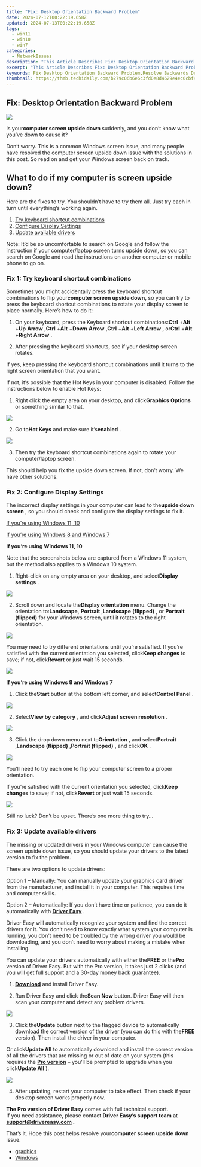 ```yaml
---
title: "Fix: Desktop Orientation Backward Problem"
date: 2024-07-12T00:22:19.658Z
updated: 2024-07-13T00:22:19.658Z
tags:
  - win11
  - win10
  - win7
categories:
  - NetworkIssues
description: "This Article Describes Fix: Desktop Orientation Backward Problem"
excerpt: "This Article Describes Fix: Desktop Orientation Backward Problem"
keywords: Fix Desktop Orientation Backward Problem,Resolve Backwards Desktop Display Issue,Correct Backward Desktop Screen Orientation,Troubleshoot Reversed Desktop Layout,Stop Inverse Computer Screen Positioning,Adjust Misaligned Monitor Setup,Guarantee Proper Desktop Viewport Alignment
thumbnail: https://thmb.techidaily.com/b279c06b6e6c3fd0e8d4629e4ec0cbf49c045cc7b02c032f41a1f426c3c24ec8.jpg
---
```


## Fix: Desktop Orientation Backward Problem

![](https://www.drivereasy.com/wp-content/uploads/2023/12/win-11-desktop-upside-down-e1702547403340-1200x750.jpg)

 Is your**computer screen upside down** suddenly, and you don’t know what you’ve down to cause it?

 Don’t worry. This is a common Windows screen issue, and many people have resolved the computer screen upside down issue with the solutions in this post. So read on and get your Windows screen back on track.

## What to do if my computer is screen upside down?

 Here are the fixes to try. You shouldn’t have to try them all. Just try each in turn until everything’s working again.

1. [Try keyboard shortcut combinations](#Fix1)
2. [Configure Display Settings](#Fix2)
3. [Update available drivers](#Fix3)

 Note: It’d be so uncomfortable to search on Google and follow the instruction if your computer/laptop screen turns upside down, so you can search on Google and read the instructions on another computer or mobile phone to go on.

### Fix 1: Try keyboard shortcut combinations

 Sometimes you might accidentally press the keyboard shortcut combinations to flip your**computer screen upside down,** so you can try to press the keyboard shortcut combinations to rotate your display screen to place normally. Here’s how to do it:

 1) On your keyboard, press the Keyboard shortcut combinations:**Ctrl** +**Alt** +**Up** **Arrow** ,**Ctrl** +**Alt** +**Down** **Arrow** ,**Ctrl** +**Alt** +**Left** **Arrow** , or**Ctrl** +**Alt** +**Right** **Arrow** .

 2) After pressing the keyboard shortcuts, see if your desktop screen rotates.

 If yes, keep pressing the keyboard shortcut combinations until it turns to the right screen orientation that you want.

 If not, it’s possible that the Hot Keys in your computer is disabled. Follow the instructions below to enable Hot Keys:

 1) Right click the empty area on your desktop, and click**Graphics** **Options** or something similar to that.

![](https://images.drivereasy.com/wp-content/uploads/2018/06/img_5b18e563d98db.jpg)

 2) Go to**Hot Keys** and make sure it’s**enabled** .

![](https://images.drivereasy.com/wp-content/uploads/2018/06/img_5b18e59b14930.jpg)

 3) Then try the keyboard shortcut combinations again to rotate your computer/laptop screen.

 This should help you fix the upside down screen. If not, don’t worry. We have other solutions.

### Fix 2: Configure Display Settings

 The incorrect display settings in your computer can lead to the**upside down screen** , so you should check and configure the display settings to fix it.

[If you’re using Windows 11, 10](#Step1)

[If you’re using Windows 8 and Windows 7](#Step2)

**If you’re using Windows 11, 10**

 Note that the screenshots below are captured from a Windows 11 system, but the method also applies to a Windows 10 system.

 1) Right-click on any empty area on your desktop, and select**Display settings** .

![](https://www.drivereasy.com/wp-content/uploads/2019/12/win-11-display-settings.jpg)

 2) Scroll down and locate the**Display orientation** menu. Change the orientation to:**Landscape,** **Portrait** ,**Landscape** **(flipped)** , or **Portrait (flipped)** for your Windows screen, until it rotates to the right orientation.

![](https://www.drivereasy.com/wp-content/uploads/2018/06/win-11-desktop-upside-down-orientation.jpg)

 You may need to try different orientations until you’re satisfied. If you’re satisfied with the current orientation you selected, click**Keep changes** to save; if not, click**Revert** or just wait 15 seconds.

![](https://www.drivereasy.com/wp-content/uploads/2018/06/win-11-desktop-upside-down-save-changes.jpg)

**If you’re using Windows 8 and Windows 7**

 1) Click the**Start** button at the bottom left corner, and select**Control Panel** .

![](https://images.drivereasy.com/wp-content/uploads/2018/06/img_5b1912517899f.jpg)

 2) Select**View by category** , and click**Adjust screen resolution** .

![](https://images.drivereasy.com/wp-content/uploads/2018/06/img_5b19127f11a3b.jpg)

 3) Click the drop down menu next to**Orientation** , and select**Portrait** ,**Landscape (flipped)** ,**Portrait (flipped)** , and click**OK** .

![](https://images.drivereasy.com/wp-content/uploads/2018/06/img_5b1912cecb794.jpg)

 You’ll need to try each one to flip your computer screen to a proper orientation.

 If you’re satisfied with the current orientation you selected, click**Keep changes** to save; if not, click**Revert** or just wait 15 seconds.

![](https://images.drivereasy.com/wp-content/uploads/2018/06/img_5b19130eb9613.jpg)

 Still no luck? Don’t be upset. There’s one more thing to try…

### Fix 3: Update available drivers

 The missing or updated drivers in your Windows computer can cause the screen upside down issue, so you should update your drivers to the latest version to fix the problem.

There are two options to update drivers:

 Option 1 – Manually: You can manually update your graphics card driver from the manufacturer, and install it in your computer. This requires time and computer skills.

 Option 2 – Automatically: If you don’t have time or patience, you can do it automatically with **[Driver Easy](https://tools.techidaily.com/drivereasy/download/)**  .

 Driver Easy will automatically recognize your system and find the correct drivers for it. You don’t need to know exactly what system your computer is running, you don’t need to be troubled by the wrong driver you would be downloading, and you don’t need to worry about making a mistake when installing.

 You can update your drivers automatically with either the**FREE** or the**Pro** version of Driver Easy. But with the Pro version, it takes just 2 clicks (and you will get full support and a 30-day money back guarantee).

 1) **[Download](https://tools.techidaily.com/drivereasy/download/)**  and install Driver Easy.

 2) Run Driver Easy and click the**Scan Now** button. Driver Easy will then scan your computer and detect any problem drivers.

![](https://images.drivereasy.com/wp-content/uploads/2018/06/img_5b1665b20185d.jpg)

 3) Click the**Update** button next to the flagged device to automatically download the correct version of the driver (you can do this with the**FREE** version). Then install the driver in your computer.

 Or click**Update All** to automatically download and install the correct version of all the drivers that are missing or out of date on your system (this requires the **[Pro version](https://tools.techidaily.com/drivereasy/download/)**  – you’ll be prompted to upgrade when you click**Update All** ).

![](https://images.drivereasy.com/wp-content/uploads/2018/06/img_5b166616338a7.jpg)

 4) After updating, restart your computer to take effect. Then check if your desktop screen works properly now.

**The Pro version of Driver Easy** comes with full technical support.  
 If you need assistance, please contact **Driver Easy’s support team** at **[support@drivereasy.com](mailto:support@drivereasy.com) .**

 That’s it. Hope this post helps resolve your**computer screen upside down** issue.

* [graphics](https://tools.techidaily.com/drivereasy/download/)
* [Windows](https://tools.techidaily.com/drivereasy/download/)

<ins class="adsbygoogle"
     style="display:block"
     data-ad-format="autorelaxed"
     data-ad-client="ca-pub-7571918770474297"
     data-ad-slot="1223367746"></ins>



<ins class="adsbygoogle"
     style="display:block"
     data-ad-client="ca-pub-7571918770474297"
     data-ad-slot="8358498916"
     data-ad-format="auto"
     data-full-width-responsive="true"></ins>




